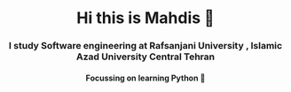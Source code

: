 <h1 align="center"> Hi this is Mahdis 🙂</h1>
<h3 align="center">I study Software engineering at Rafsanjani University , Islamic Azad University Central Tehran </h3>
<h4 align="center">Focussing on learning Python 🐍</h4>
